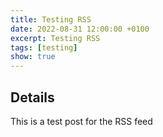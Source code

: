 ```yaml
---
title: Testing RSS
date: 2022-08-31 12:00:00 +0100
excerpt: Testing RSS
tags: [testing]
show: true
---
```


## Details

This is a test post for the RSS feed